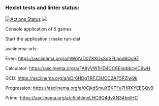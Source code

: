 ### Hexlet tests and linter status:
[![Actions Status](https://github.com/SciLejkeee/java-project-61/workflows/hexlet-check/badge.svg)](https://github.com/SciLejkeee/java-project-61/actions)
<a href="https://codeclimate.com/github/SciLejkeee/java-project-61/maintainability"><img src="https://api.codeclimate.com/v1/badges/5a8943164910db335194/maintainability" /></a>

Console application of 5 games

Start the application : make run-dist

asciinema-urls:

Even:
https://asciinema.org/a/hWpYaD0ZKKOxSdSFLhod6Oc9Z

Calculator:
https://asciinema.org/a/FA8yVW1HD4CC6EnpbbcylC9wH

GCD:
https://asciinema.org/a/sDr6HDgTRFZ3UOC2AF5PZiw9k

Progression:
https://asciinema.org/a/0CjkdSmuX9KTFu7HRXYEEGQv9

Prime:
https://asciinema.org/a/c5ibhlmeLHC9Q4dvXN34boIHC